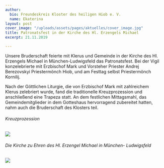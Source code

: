 ```yaml
---
author:
  bio: Freundeskreis Kloster des heiligen Hiob e. V.
  name: Ekaterina
layout: post
cover_image: "/uploads/assets/pages/aktuelles/cover_image.jpg"
title: Patronatsfest in der Kirche des Hl. Erzengels Michael
excerpt: 21.11.2019

---
```

Unsere Bruderschaft feierte mit Klerus und Gemeinde in der Kirche des Hl. Erzengels Michael in München-Ludwigsfeld das Patronatsfest. Bei der Vigil konzelebrierte mit Erzbischof Mark und Vorsteher Priester Andrej Berezovskyi Priestermönch Hiob, und am Festtag selbst Priestermönch Kornilij.

Nach der Göttlichen Liturgie, die von Erzbischof Mark mit zahlreichem Klerus zelebriert wurde, fand die traditionelle Kreuzprozession und anschließend eine Trapeza statt. An dem festlichen Mittagsmahl, das Gemeindemitglieder in dem Gotteshaus hervorragend zubereitet hatten, nahm auch die Bruderschaft des Klosters teil.

###### Kreuzprozession

![](https://res.cloudinary.com/hiobmon/image/upload/v1574848805/media/2019/6ce77032-1f2f-4b83-9f3d-8608c542d4f4_cz0s6c.jpg)

###### Die Kirche zu Ehren des Hl. Erzengel Michael in München- Ludwigsfeld

![](https://res.cloudinary.com/hiobmon/image/upload/v1574848820/media/2019/461e07e6-b379-4953-bb2c-844303e7273b_fgggwe.jpg)